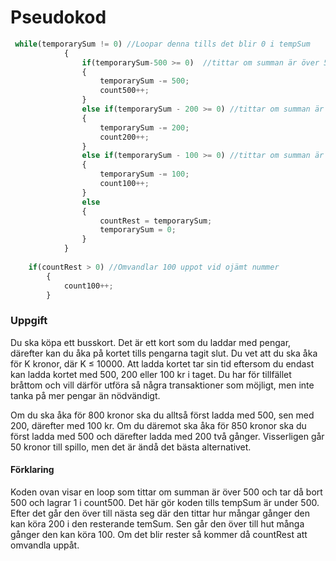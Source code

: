 # Pseudokod


```javascript
 while(temporarySum != 0) //Loopar denna tills det blir 0 i tempSum
            {
                if(temporarySum-500 >= 0)  //tittar om summan är över 500 och tar då bort 500 och lagrar 1 i count500
                {
                    temporarySum -= 500;
                    count500++;
                }
                else if(temporarySum - 200 >= 0) //tittar om summan är över 200 och tar då bort 200 och lagrar 1 i count200
                {
                    temporarySum -= 200;
                    count200++;
                }
                else if(temporarySum - 100 >= 0) //tittar om summan är över 100 och tar då bort 100 och lagrar 1 i count100
                {
                    temporarySum -= 100;
                    count100++;
                }
                else
                {
                    countRest = temporarySum;
                    temporarySum = 0;
                }
            }
   
    if(countRest > 0) //Omvandlar 100 uppot vid ojämt nummer
        {
            count100++;
        }
```

### Uppgift

Du ska köpa ett busskort. Det är ett kort som du laddar med pengar, därefter kan du åka på kortet tills pengarna tagit slut. Du vet att du ska åka för K kronor, där K ≤ 10000. Att ladda kortet tar sin tid eftersom du endast kan ladda kortet med 500, 200 eller 100 kr i taget. Du har för tillfället bråttom och vill därför utföra så några transaktioner som möjligt, men inte tanka på mer pengar än nödvändigt.

Om du ska åka för 800 kronor ska du alltså först ladda med 500, sen med 200, därefter med 100 kr. Om du däremot ska åka för 850 kronor ska du först ladda med 500 och därefter ladda med 200 två gånger. Visserligen går 50 kronor till spillo, men det är ändå det bästa alternativet.

#### Förklaring

Koden ovan visar en loop som tittar om summan är över 500 och tar då bort 500 och lagrar 1 i count500. Det här gör koden tills tempSum är under 500. Efter det går den över till nästa seg där den tittar hur mångar gånger den kan köra 200 i den resterande temSum. Sen går den över till hut många gånger den kan köra 100. Om det blir rester så kommer då countRest att omvandla uppåt.


